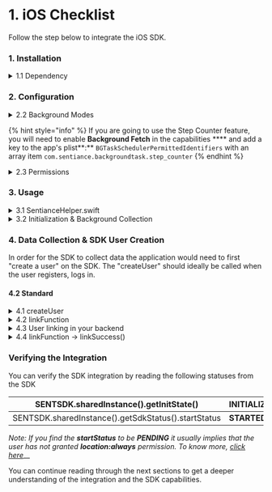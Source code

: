# 1. iOS Checklist

Follow the step below to integrate the iOS SDK.

### 1. Installation

<details>

<summary>1.1 Dependency</summary>

Include the following lines in your _Podfile_

```
platform :ios, '9.0'
pod 'SENTSDK'
```

And run the command

```
pod install --repo-update
```

_If you are using Carthage instead,_ [_click here_](1.-installation/installation-with-carthage.md)__

</details>

### 2. Configuration

<details>

<summary>2.2 Background Modes</summary>

Ensure you turn on **Background Modes** and enable **Location updates**



</details>

{% hint style="info" %}
If you are going to use the Step Counter feature, you will need to enable **Background Fetch** in the capabilities **** and add a key to the app's plist**:** `BGTaskSchedulerPermittedIdentifiers` with an array item `com.sentiance.backgroundtask.step_counter`
{% endhint %}

<details>

<summary>2.3 Permissions</summary>

Ensure you include the following permission in _info.plist_

```
NSLocationAlwaysAndWhenInUseUsageDescription
NSMotionUsageDescription (Recommended)
```

</details>

### 3. Usage

<details>

<summary>3.1 SentianceHelper.swift</summary>

For a quick start we have created helper file a couple of methods to easily get started. [Download this file](https://github.com/sentiance/sample-apps-ios/blob/master/sample\_app\_ios/Helpers/SentianceHelper.swift) and place it anywhere accessible in your codebase.

</details>

<details>

<summary>3.2 Initialization &#x26; Background Collection</summary>

Insert the following line in your AppDelegate.swift file and in the _didFinishLaunchingWithOptions_ method_._ This line ensures that the SDK is initialized and can collect data while the application is in the background.

```
# AppDelegate.swift

SentianceHelper.initSdk()
```

[See reference](https://github.com/sentiance/sample-apps-ios/blob/master/sample\_app\_ios/AppDelegate.swift#L13)

</details>

### 4. Data Collection & SDK User Creation

In order for the SDK to collect data the application would need to first "create a user" on the SDK. The "createUser" should ideally be called when the user registers, logs in.

#### 4.2 Standard

<details>

<summary>4.1 createUser</summary>

Invoke the _SentianceHelper.createUser_ method at the moment you are ready to start the data collection. (e.g on user login, on user registration, at a feature, etc)

note: Do not forget to Include your "linkFunction"

```swift
SentianceHelper.createUser(SentianceHelper.SDKParams(
   appId: <APP ID>,
   appSecret: <APP SECRET>,
   baseUrl: "https://api.sentiance.com",
   link: linkFunction,
   initCb: { }
))
```

[See reference](1.-ios-checklist.md#3.-usage)

</details>

<details>

<summary>4.2 linkFunction</summary>

This function is expected to communicate/pass the **installId** (fetched from the SDK) to your backend

Note: This method will receive the parameters: `installId, linkSuccess, linkFailure`

[See reference](https://github.com/sentiance/sample-apps-ios/blob/master/sample\_app\_ios/Controllers/HomeViewController.swift#L21)

</details>

<details>

<summary>4.3 User linking in your backend</summary>

Create an endpoint on your backend which will communicate with the Sentiance backend and request an installId to be linked to a particular user (in your database)

[See reference](https://github.com/sentiance/sample-apps-api/blob/master/src/routes.js#L61)

</details>

<details>

<summary>4.4 linkFunction -> linkSuccess()</summary>

Upon your backend successfully performing the user linking execute the&#x20;

```
linkSucess()
```

method received as a parameter to you `linkFunction`

</details>

### Verifying the Integration

You can verify the SDK integration by reading the following statuses from the SDK

| SENTSDK.sharedInstance().getInitState()             | **INITIALIZED** |
| --------------------------------------------------- | --------------- |
| SENTSDK.sharedInstance().getSdkStatus().startStatus | **STARTED**     |

_Note: If you find the **startStatus** to be **PENDING** it usually implies that the user has not granted **location:always** permission. To know more,_ [_click here_](https://docs.sentiance.com/sdk/api-reference/android/sdkstatus/startstatus)__

You can continue reading through the next sections to get a deeper understanding of the integration and the SDK capabilities.&#x20;
